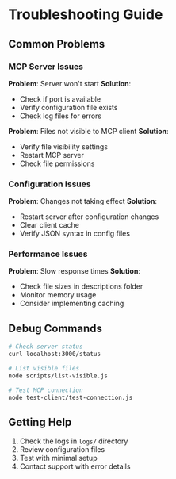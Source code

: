 # Troubleshooting Guide

## Common Problems

### MCP Server Issues

**Problem**: Server won't start
**Solution**: 
- Check if port is available
- Verify configuration file exists
- Check log files for errors

**Problem**: Files not visible to MCP client
**Solution**:
- Verify file visibility settings
- Restart MCP server
- Check file permissions

### Configuration Issues

**Problem**: Changes not taking effect
**Solution**:
- Restart server after configuration changes
- Clear client cache
- Verify JSON syntax in config files

### Performance Issues

**Problem**: Slow response times
**Solution**:
- Check file sizes in descriptions folder
- Monitor memory usage
- Consider implementing caching

## Debug Commands

```bash
# Check server status
curl localhost:3000/status

# List visible files
node scripts/list-visible.js

# Test MCP connection
node test-client/test-connection.js
```

## Getting Help

1. Check the logs in `logs/` directory
2. Review configuration files
3. Test with minimal setup
4. Contact support with error details